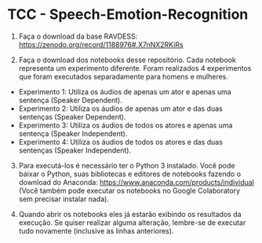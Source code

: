 # TCC - Speech-Emotion-Recognition

1. Faça o download da base RAVDESS: https://zenodo.org/record/1188976#.X7nNX2RKiRs

2. Faça o download dos notebooks desse repositório. Cada notebook representa um experimento diferente. Foram realizados 4 experimentos que foram executados separadamente para homens e mulheres.
  - Experimento 1: Utiliza os áudios de apenas um ator e apenas uma sentença (Speaker Dependent).
  - Experimento 2: Utiliza os áudios de apenas um ator e das duas sentenças (Speaker Dependent).
  - Experimento 3: Utiliza os áudios de todos os atores e apenas uma sentença (Speaker Independent).
  - Experimento 4: Utiliza os áudios de todos os atores e das duas sentenças (Speaker Independent).

3. Para executá-los é necessário ter o Python 3 instalado. Você pode baixar o Python, suas bibliotecas e editores de notebooks fazendo o download do Anaconda: 
https://www.anaconda.com/products/individual (Você também pode executar os notebooks no Google Colaboratory sem precisar instalar nada).

4. Quando abrir os notebooks eles já estarão exibindo os resultados da execução. Se quiser realizar alguma alteração, lembre-se de executar tudo novamente (inclusive as linhas anteriores).

